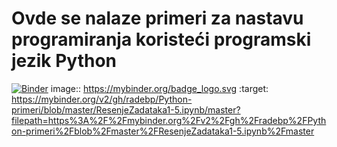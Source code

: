# Ovde se nalaze primeri za nastavu programiranja koristeći programski jezik Python
[![Binder](https://mybinder.org/badge_logo.svg)](https://mybinder.org/v2/gh/radebp/Python-primeri/blob/master/ResenjeZadataka1-5.ipynb/master?filepath=https%3A%2F%2Fmybinder.org%2Fv2%2Fgh%2Fradebp%2FPython-primeri%2Fblob%2Fmaster%2FResenjeZadataka1-5.ipynb%2Fmaster)
image:: https://mybinder.org/badge_logo.svg
 :target: https://mybinder.org/v2/gh/radebp/Python-primeri/blob/master/ResenjeZadataka1-5.ipynb/master?filepath=https%3A%2F%2Fmybinder.org%2Fv2%2Fgh%2Fradebp%2FPython-primeri%2Fblob%2Fmaster%2FResenjeZadataka1-5.ipynb%2Fmaster
